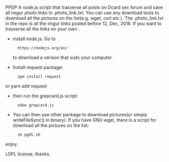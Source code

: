 PPDP
A node.js script that trasverse all posts on Dcard sex forum and save all imgur photo links in .photo_link.txt.
You can use any download tools to download all the pictures on the list(e.g. wget, curl etc.).
The .photo_link.txt in the repo is all the imgur links posted before 12, Dec, 2016.
If you want to trasverse all the links on your own : 

* install node.js. Go to 

		https://nodejs.org/en/

	to download a version that suits your computer.

* Install request package:

		npm install request

or
		yarn add request

* then run the grepcard.js script:

		ndoe grepcard.js

* You can then use other package to download pictures(or simply writeFileSync() in binary). If you have GNU wget, there is a script for download all the pictures on the list:

		sh pgdl.sh


enjoy.

LGPL license, thanks.
